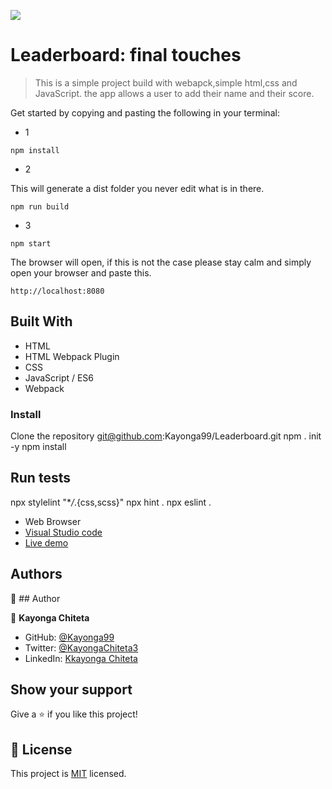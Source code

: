 ![](https://img.shields.io/badge/Microverse-blueviolet)

# Leaderboard: final touches

> This is a simple project build with webapck,simple html,css and JavaScript. the app allows a user to add their name and their score.

Get started by copying and pasting the following in your terminal: 
- 1
```
npm install
```

- 2

 This will generate a dist folder you never edit what is in there.
```
npm run build
```

- 3

```
npm start
```
The browser will open, if this is not the case please stay calm and simply open your browser and paste this.
```
http://localhost:8080
```

## Built With

- HTML
- HTML Webpack Plugin
- CSS
- JavaScript / ES6
- Webpack

### Install

Clone the repository
git@github.com:Kayonga99/Leaderboard.git
npm . init -y
npm install

## Run tests

npx stylelint "\*_/_.{css,scss}"
npx hint .
npx eslint .

- Web Browser
- [Visual Studio code](https://code.visualstudio.com/)
- [Live demo](https://startling-clafoutis-8d8279.netlify.app/)
## Authors

👤 ## Author

👤 **Kayonga Chiteta**

- GitHub: [@Kayonga99](https://github.com/Kayonga99)
- Twitter: [@KayongaChiteta3](https://twitter.com/KayongaChiteta3?t=gfILCjmltzGRZOx6FZ8-nQ&s=08)
- LinkedIn: [Kkayonga Chiteta](https://www.linkedin.com/in/kayonga-chiteta-776949227)

## Show your support

Give a ⭐️ if you like this project!

## 📝 License

This project is [MIT](./MIT.md) licensed.
